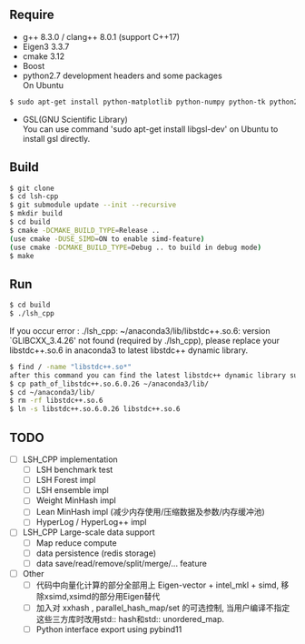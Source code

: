 ## Require
- g++ 8.3.0 / clang++ 8.0.1 (support C++17)
- Eigen3 3.3.7
- cmake 3.12
- Boost
- python2.7 development headers and some packages 
<br> On Ubuntu
```bash
$ sudo apt-get install python-matplotlib python-numpy python-tk python2.7-dev
```
- GSL(GNU Scientific Library) <br>
 You can use command 'sudo apt-get install libgsl-dev' on Ubuntu to install gsl directly.

## Build

```bash
$ git clone 
$ cd lsh-cpp
$ git submodule update --init --recursive
$ mkdir build
$ cd build
$ cmake -DCMAKE_BUILD_TYPE=Release ..
(use cmake -DUSE_SIMD=ON to enable simd-feature)
(use cmake -DCMAKE_BUILD_TYPE=Debug .. to build in debug mode)
$ make
```

## Run
```bash
$ cd build
$ ./lsh_cpp
```
If you occur error : ./lsh_cpp: ~/anaconda3/lib/libstdc++.so.6: 
version `GLIBCXX_3.4.26' not found (required by ./lsh_cpp), please replace
your libstdc++.so.6 in anaconda3 to latest libstdc++ dynamic library. 
```bash
$ find / -name "libstdc++.so*" 
after this command you can find the latest libstdc++ dynamic library such as libstdc++.so.6.0.26
$ cp path_of_libstdc++.so.6.0.26 ~/anaconda3/lib/
$ cd ~/anaconda3/lib/
$ rm -rf libstdc++.so.6
$ ln -s libstdc++.so.6.0.26 libstdc++.so.6
```

## TODO
- [ ] LSH_CPP implementation
    - [ ] LSH benchmark test
    - [ ] LSH Forest impl
    - [ ] LSH ensemble impl
    - [ ] Weight MinHash impl
    - [ ] Lean MinHash impl (减少内存使用/压缩数据及参数/内存缓冲池)
    - [ ] HyperLog / HyperLog++ impl

- [ ] LSH_CPP Large-scale data support
    - [ ] Map reduce compute
    - [ ] data persistence (redis storage) 
    - [ ] data save/read/remove/split/merge/... feature
    
- [ ] Other
    - [ ] 代码中向量化计算的部分全部用上 Eigen-vector + intel_mkl + simd,
    移除xsimd,xsimd的部分用Eigen替代
    - [ ] 加入对 xxhash , parallel_hash_map/set 的可选控制,
    当用户编译不指定这些三方库时改用std:: hash和std:: unordered_map.
    - [ ] Python interface export using pybind11